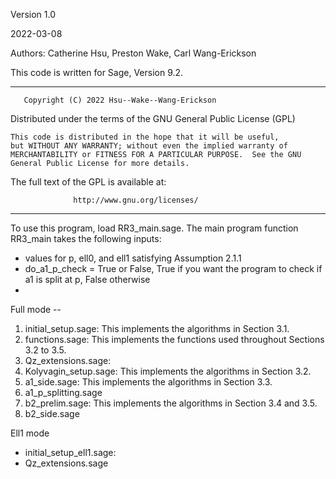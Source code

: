 Version 1.0

2022-03-08

Authors: Catherine Hsu, Preston Wake, Carl Wang-Erickson

This code is written for Sage, Version 9.2.

*****************************************************************************
       Copyright (C) 2022 Hsu--Wake--Wang-Erickson 

  Distributed under the terms of the GNU General Public License (GPL)

    This code is distributed in the hope that it will be useful,
    but WITHOUT ANY WARRANTY; without even the implied warranty of
    MERCHANTABILITY or FITNESS FOR A PARTICULAR PURPOSE.  See the GNU
    General Public License for more details.

  The full text of the GPL is available at:

                  http://www.gnu.org/licenses/
*****************************************************************************

To use this program, load RR3_main.sage. The main program function RR3_main takes the following inputs:

- values for p, ell0, and ell1 satisfying Assumption 2.1.1
- do_a1_p_check = True or False, True if you want the program to check if a1 is split at p, False otherwise
- 

Full mode --

1. initial_setup.sage: This implements the algorithms in Section 3.1.
2. functions.sage: This implements the functions used throughout Sections 3.2 to 3.5.
3. Qz_extensions.sage:
4. Kolyvagin_setup.sage: This implements the algorithms in Section 3.2.
5. a1_side.sage: This implements the algorithms in Section 3.3.
6. a1_p_splitting.sage
7. b2_prelim.sage: This implements the algorithms in Section 3.4 and 3.5.
8. b2_side.sage

Ell1 mode 
- initial_setup_ell1.sage:
- Qz_extensions.sage


